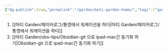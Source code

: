 ```yaml
---
{"dg-publish":true,"permalink":"/garden/mati-garden-home/","tags":["gardenEntry"]}
---
```



1. [[마티 Garden/메이커로그/통영에서 워케이션을 하다\|마티 Garden/메이커로그/통영에서 워케이션을 하다]]
2. [[마티 Garden/obs-tips/Obsidian-git 으로 ipad-mac간 동기화 하기\|Obsidian-git 으로 ipad-mac간 동기화 하기]]
